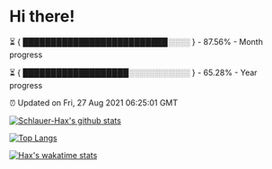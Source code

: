 # Hi there!

⏳ { ██████████████████████████░░░░ } - 87.56% - Month progress

⏳ { ███████████████████░░░░░░░░░░░ } - 65.28% - Year progress

⏰ Updated on Fri, 27 Aug 2021 06:25:01 GMT


[![Schlauer-Hax's github stats](https://github-readme-stats.vercel.app/api?username=Schlauer-Hax&show_icons=true&theme=dark&count_private=true)](https://github.com/Schlauer-Hax)


[![Top Langs](https://github-readme-stats.vercel.app/api/top-langs/?username=Schlauer-Hax&layout=compact&theme=dark)](https://github.com/Schlauer-Hax?tab=repositories)


[![Hax's wakatime stats](https://github-readme-stats.vercel.app/api/wakatime?username=Hax&theme=dark)](https://wakatime.com/@Hax)

